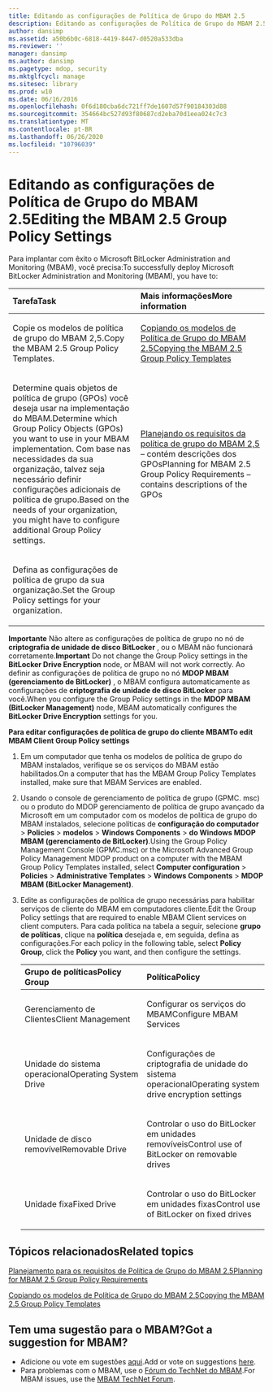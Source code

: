 ```yaml
---
title: Editando as configurações de Política de Grupo do MBAM 2.5
description: Editando as configurações de Política de Grupo do MBAM 2.5
author: dansimp
ms.assetid: a50b6b0c-6818-4419-8447-d0520a533dba
ms.reviewer: ''
manager: dansimp
ms.author: dansimp
ms.pagetype: mdop, security
ms.mktglfcycl: manage
ms.sitesec: library
ms.prod: w10
ms.date: 06/16/2016
ms.openlocfilehash: 0f6d180cba6dc721ff7de1607d57f90184303d88
ms.sourcegitcommit: 354664bc527d93f80687cd2eba70d1eea024c7c3
ms.translationtype: MT
ms.contentlocale: pt-BR
ms.lasthandoff: 06/26/2020
ms.locfileid: "10796039"
---
```

# <span data-ttu-id="4a3df-103">Editando as configurações de Política de Grupo do MBAM 2.5</span><span class="sxs-lookup"><span data-stu-id="4a3df-103">Editing the MBAM 2.5 Group Policy Settings</span></span>


<span data-ttu-id="4a3df-104">Para implantar com êxito o Microsoft BitLocker Administration and Monitoring (MBAM), você precisa:</span><span class="sxs-lookup"><span data-stu-id="4a3df-104">To successfully deploy Microsoft BitLocker Administration and Monitoring (MBAM), you have to:</span></span>

<table>
<colgroup>
<col width="50%" />
<col width="50%" />
</colgroup>
<thead>
<tr class="header">
<th align="left"><span data-ttu-id="4a3df-105">Tarefa</span><span class="sxs-lookup"><span data-stu-id="4a3df-105">Task</span></span></th>
<th align="left"><span data-ttu-id="4a3df-106">Mais informações</span><span class="sxs-lookup"><span data-stu-id="4a3df-106">More information</span></span></th>
</tr>
</thead>
<tbody>
<tr class="odd">
<td align="left"><p><span data-ttu-id="4a3df-107">Copie os modelos de política de grupo do MBAM 2,5.</span><span class="sxs-lookup"><span data-stu-id="4a3df-107">Copy the MBAM 2.5 Group Policy Templates.</span></span></p></td>
<td align="left"><p><a href="copying-the-mbam-25-group-policy-templates.md" data-raw-source="[Copying the MBAM 2.5 Group Policy Templates](copying-the-mbam-25-group-policy-templates.md)"><span data-ttu-id="4a3df-108">Copiando os modelos de Política de Grupo do MBAM 2.5</span><span class="sxs-lookup"><span data-stu-id="4a3df-108">Copying the MBAM 2.5 Group Policy Templates</span></span></a></p></td>
</tr>
<tr class="even">
<td align="left"><p><span data-ttu-id="4a3df-109">Determine quais objetos de política de grupo (GPOs) você deseja usar na implementação do MBAM.</span><span class="sxs-lookup"><span data-stu-id="4a3df-109">Determine which Group Policy Objects (GPOs) you want to use in your MBAM implementation.</span></span> <span data-ttu-id="4a3df-110">Com base nas necessidades da sua organização, talvez seja necessário definir configurações adicionais de política de grupo.</span><span class="sxs-lookup"><span data-stu-id="4a3df-110">Based on the needs of your organization, you might have to configure additional Group Policy settings.</span></span></p></td>
<td align="left"><p><a href="planning-for-mbam-25-group-policy-requirements.md" data-raw-source="[Planning for MBAM 2.5 Group Policy Requirements](planning-for-mbam-25-group-policy-requirements.md)"><span data-ttu-id="4a3df-111">Planejando os requisitos da política de grupo do MBAM 2,5 </a> – contém descrições dos GPOs</span><span class="sxs-lookup"><span data-stu-id="4a3df-111">Planning for MBAM 2.5 Group Policy Requirements</a> – contains descriptions of the GPOs</span></span></p></td>
</tr>
<tr class="odd">
<td align="left"><p><span data-ttu-id="4a3df-112">Defina as configurações de política de grupo da sua organização.</span><span class="sxs-lookup"><span data-stu-id="4a3df-112">Set the Group Policy settings for your organization.</span></span></p></td>
<td align="left"><p></p></td>
</tr>
</tbody>
</table>

 

<span data-ttu-id="4a3df-113">**Importante**  Não altere as configurações de política de grupo no nó de **criptografia de unidade de disco BitLocker** , ou o MBAM não funcionará corretamente.</span><span class="sxs-lookup"><span data-stu-id="4a3df-113">**Important** Do not change the Group Policy settings in the **BitLocker Drive Encryption** node, or MBAM will not work correctly.</span></span> <span data-ttu-id="4a3df-114">Ao definir as configurações de política de grupo no nó **MDOP MBAM (gerenciamento de BitLocker)** , o MBAM configura automaticamente as configurações de **criptografia de unidade de disco BitLocker** para você.</span><span class="sxs-lookup"><span data-stu-id="4a3df-114">When you configure the Group Policy settings in the **MDOP MBAM (BitLocker Management)** node, MBAM automatically configures the **BitLocker Drive Encryption** settings for you.</span></span>

 

**<span data-ttu-id="4a3df-115">Para editar configurações de política de grupo do cliente MBAM</span><span class="sxs-lookup"><span data-stu-id="4a3df-115">To edit MBAM Client Group Policy settings</span></span>**

1.  <span data-ttu-id="4a3df-116">Em um computador que tenha os modelos de política de grupo do MBAM instalados, verifique se os serviços do MBAM estão habilitados.</span><span class="sxs-lookup"><span data-stu-id="4a3df-116">On a computer that has the MBAM Group Policy Templates installed, make sure that MBAM Services are enabled.</span></span>

2.  <span data-ttu-id="4a3df-117">Usando o console de gerenciamento de política de grupo (GPMC. msc) ou o produto do MDOP gerenciamento de política de grupo avançado da Microsoft em um computador com os modelos de política de grupo do MBAM instalados, selecione políticas de **configuração do computador** &gt; **Policies** &gt; **modelos** &gt; **Windows Components** &gt; **do Windows MDOP MBAM (gerenciamento de BitLocker)**.</span><span class="sxs-lookup"><span data-stu-id="4a3df-117">Using the Group Policy Management Console (GPMC.msc) or the Microsoft Advanced Group Policy Management MDOP product on a computer with the MBAM Group Policy Templates installed, select **Computer configuration** &gt; **Policies** &gt; **Administrative Templates** &gt; **Windows Components** &gt; **MDOP MBAM (BitLocker Management)**.</span></span>

3.  <span data-ttu-id="4a3df-118">Edite as configurações de política de grupo necessárias para habilitar serviços de cliente do MBAM em computadores cliente.</span><span class="sxs-lookup"><span data-stu-id="4a3df-118">Edit the Group Policy settings that are required to enable MBAM Client services on client computers.</span></span> <span data-ttu-id="4a3df-119">Para cada política na tabela a seguir, selecione **grupo de políticas**, clique na **política** desejada e, em seguida, defina as configurações.</span><span class="sxs-lookup"><span data-stu-id="4a3df-119">For each policy in the following table, select **Policy Group**, click the **Policy** you want, and then configure the settings.</span></span>

    <table>
    <colgroup>
    <col width="50%" />
    <col width="50%" />
    </colgroup>
    <thead>
    <tr class="header">
    <th align="left"><span data-ttu-id="4a3df-120">Grupo de políticas</span><span class="sxs-lookup"><span data-stu-id="4a3df-120">Policy Group</span></span></th>
    <th align="left"><span data-ttu-id="4a3df-121">Política</span><span class="sxs-lookup"><span data-stu-id="4a3df-121">Policy</span></span></th>
    </tr>
    </thead>
    <tbody>
    <tr class="odd">
    <td align="left"><p><span data-ttu-id="4a3df-122">Gerenciamento de Clientes</span><span class="sxs-lookup"><span data-stu-id="4a3df-122">Client Management</span></span></p></td>
    <td align="left"><p><span data-ttu-id="4a3df-123">Configurar os serviços do MBAM</span><span class="sxs-lookup"><span data-stu-id="4a3df-123">Configure MBAM Services</span></span></p></td>
    </tr>
    <tr class="even">
    <td align="left"><p><span data-ttu-id="4a3df-124">Unidade do sistema operacional</span><span class="sxs-lookup"><span data-stu-id="4a3df-124">Operating System Drive</span></span></p></td>
    <td align="left"><p><span data-ttu-id="4a3df-125">Configurações de criptografia de unidade do sistema operacional</span><span class="sxs-lookup"><span data-stu-id="4a3df-125">Operating system drive encryption settings</span></span></p></td>
    </tr>
    <tr class="odd">
    <td align="left"><p><span data-ttu-id="4a3df-126">Unidade de disco removível</span><span class="sxs-lookup"><span data-stu-id="4a3df-126">Removable Drive</span></span></p></td>
    <td align="left"><p><span data-ttu-id="4a3df-127">Controlar o uso do BitLocker em unidades removíveis</span><span class="sxs-lookup"><span data-stu-id="4a3df-127">Control use of BitLocker on removable drives</span></span></p></td>
    </tr>
    <tr class="even">
    <td align="left"><p><span data-ttu-id="4a3df-128">Unidade fixa</span><span class="sxs-lookup"><span data-stu-id="4a3df-128">Fixed Drive</span></span></p></td>
    <td align="left"><p><span data-ttu-id="4a3df-129">Controlar o uso do BitLocker em unidades fixas</span><span class="sxs-lookup"><span data-stu-id="4a3df-129">Control use of BitLocker on fixed drives</span></span></p></td>
    </tr>
    </tbody>
    </table>

     

## <span data-ttu-id="4a3df-130">Tópicos relacionados</span><span class="sxs-lookup"><span data-stu-id="4a3df-130">Related topics</span></span>


[<span data-ttu-id="4a3df-131">Planejamento para os requisitos de Política de Grupo do MBAM 2.5</span><span class="sxs-lookup"><span data-stu-id="4a3df-131">Planning for MBAM 2.5 Group Policy Requirements</span></span>](planning-for-mbam-25-group-policy-requirements.md)

[<span data-ttu-id="4a3df-132">Copiando os modelos de Política de Grupo do MBAM 2.5</span><span class="sxs-lookup"><span data-stu-id="4a3df-132">Copying the MBAM 2.5 Group Policy Templates</span></span>](copying-the-mbam-25-group-policy-templates.md)

 
## <span data-ttu-id="4a3df-133">Tem uma sugestão para o MBAM?</span><span class="sxs-lookup"><span data-stu-id="4a3df-133">Got a suggestion for MBAM?</span></span>
- <span data-ttu-id="4a3df-134">Adicione ou vote em sugestões [aqui](http://mbam.uservoice.com/forums/268571-microsoft-bitlocker-administration-and-monitoring).</span><span class="sxs-lookup"><span data-stu-id="4a3df-134">Add or vote on suggestions [here](http://mbam.uservoice.com/forums/268571-microsoft-bitlocker-administration-and-monitoring).</span></span> 
- <span data-ttu-id="4a3df-135">Para problemas com o MBAM, use o [Fórum do TechNet do MBAM](https://social.technet.microsoft.com/Forums/home?forum=mdopmbam).</span><span class="sxs-lookup"><span data-stu-id="4a3df-135">For MBAM issues, use the [MBAM TechNet Forum](https://social.technet.microsoft.com/Forums/home?forum=mdopmbam).</span></span>
 





